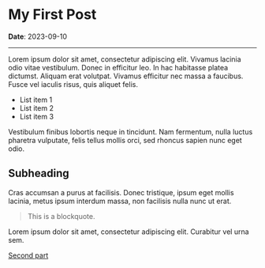 # My First Post

**Date**: 2023-09-10

---

Lorem ipsum dolor sit amet, consectetur adipiscing elit. Vivamus lacinia odio vitae vestibulum. Donec in efficitur leo. In hac habitasse platea dictumst. Aliquam erat volutpat. Vivamus efficitur nec massa a faucibus. Fusce vel iaculis risus, quis aliquet felis.

- List item 1
- List item 2
- List item 3

Vestibulum finibus lobortis neque in tincidunt. Nam fermentum, nulla luctus pharetra vulputate, felis tellus mollis orci, sed rhoncus sapien nunc eget odio.

## Subheading

Cras accumsan a purus at facilisis. Donec tristique, ipsum eget mollis lacinia, metus ipsum interdum massa, non facilisis nulla nunc ut erat.

> This is a blockquote.

Lorem ipsum dolor sit amet, consectetur adipiscing elit. Curabitur vel urna sem.

[Second part](#content/second-post.md)
